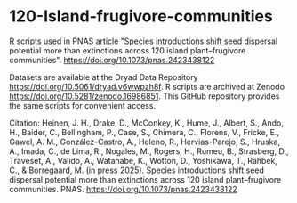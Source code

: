 # 120-Island-frugivore-communities
R scripts used in PNAS article "Species introductions shift seed dispersal potential more than extinctions across 120 island plant–frugivore communities". https://doi.org/10.1073/pnas.2423438122

Datasets are available at the Dryad Data Repository https://doi.org/10.5061/dryad.v6wwpzh8f. R scripts are archived at Zenodo https://doi.org/10.5281/zenodo.16986851. This GitHub repository provides the same scripts for convenient access.

Citation:
Heinen, J. H., Drake, D., McConkey, K., Hume, J., Albert, S., Ando, H., Baider, C., Bellingham, P., Case, S., Chimera, C., Florens, V., Fricke, E., Gawel, A. M., González-Castro, A., Heleno, R., Hervias-Parejo, S., Hruska, A., Imada, C., de Lima, R., Nogales, M., Rogers, H., Rumeu, B., Strasberg, D., Traveset, A., Valido, A., Watanabe, K., Wotton, D., Yoshikawa, T., Rahbek, C., & Borregaard, M. (in press 2025). Species introductions shift seed dispersal potential more than extinctions across 120 island plant–frugivore communities. PNAS. https://doi.org/10.1073/pnas.2423438122

